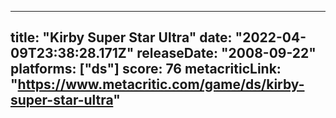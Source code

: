 
---
title: "Kirby Super Star Ultra"
date: "2022-04-09T23:38:28.171Z"
releaseDate: "2008-09-22"
platforms: ["ds"]
score: 76
metacriticLink: "https://www.metacritic.com/game/ds/kirby-super-star-ultra"
---
